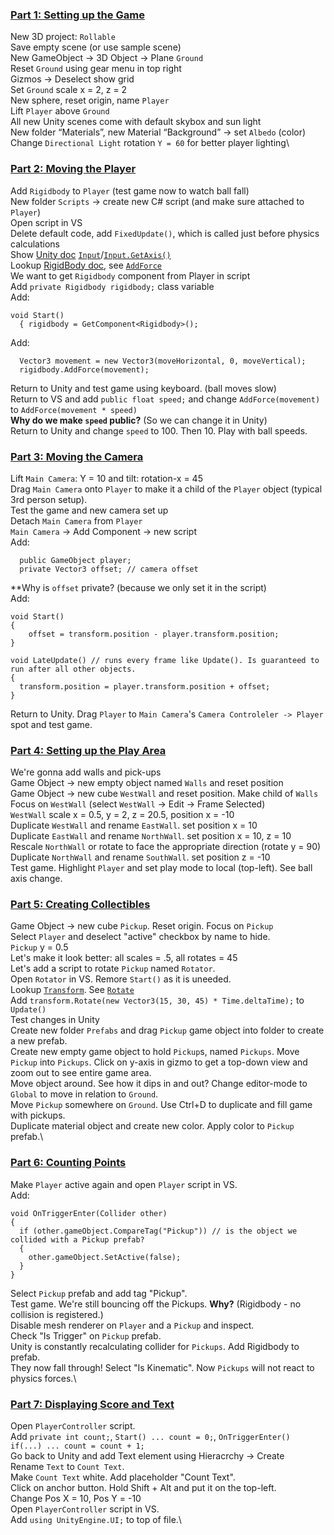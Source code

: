 ### [Part 1: Setting up the Game](https://www.youtube.com/watch?v=W_fAidYRGzs)
New 3D project: `Rollable`\
Save empty scene (or use sample scene)\
New GameObject -> 3D Object -> Plane `Ground`\
Reset `Ground` using gear menu in top right\
Gizmos -> Deselect show grid\
Set `Ground` scale x = 2, z = 2\
New sphere, reset origin, name `Player`\
Lift `Player` above `Ground`\
All new Unity scenes come with default skybox and sun light\
New folder “Materials”, new Material “Background” -> set `Albedo` (color)\
Change `Directional Light` rotation `Y = 60` for better player lighting\

### [Part 2: Moving the Player](https://www.youtube.com/watch?v=7C7WWxUxPZE)
Add `Rigidbody` to `Player` (test game now to watch ball fall)\
New folder `Scripts` -> create new C# script (and make sure attached to `Player`)\
Open script in VS\
Delete default code, add `FixedUpdate()`, which is called just before physics calculations\
Show [Unity doc](https://docs.unity3d.com/ScriptReference/) [`Input`](https://docs.unity3d.com/ScriptReference/Input.html)/[`Input.GetAxis()`](https://docs.unity3d.com/ScriptReference/Input.GetAxis.html)\
Lookup [RigidBody doc](https://docs.unity3d.com/ScriptReference/Rigidbody.html), see [`AddForce`](https://docs.unity3d.com/ScriptReference/Rigidbody.AddForce.html)\
We want to get `Rigidbody` component from Player in script\
Add `private Rigidbody rigidbody;` class variable\
Add:
```
void Start()
  { rigidbody = GetComponent<Rigidbody>();
```
Add:
```
  Vector3 movement = new Vector3(moveHorizontal, 0, moveVertical);
  rigidbody.AddForce(movement);
```
Return to Unity and test game using keyboard. (ball moves slow)\
Return to VS and add `public float speed;` and change `AddForce(movement)` to `AddForce(movement * speed)`\
**Why do we make `speed` public?** (So we can change it in Unity)\
Return to Unity and change `speed` to 100. Then 10. Play with ball speeds.

### [Part 3: Moving the Camera](https://www.youtube.com/watch?v=Xcm5H2J95iI)
Lift `Main Camera`: Y = 10 and tilt: rotation-x = 45\
Drag `Main Camera` onto `Player` to make it a child of the `Player` object (typical 3rd person setup).\
Test the game and new camera set up\
Detach `Main Camera` from `Player`\
`Main Camera` -> Add Component -> new script\
Add:
```
  public GameObject player;
  private Vector3 offset; // camera offset
```
**Why is `offset` private? (because we only set it in the script)\
Add:
```
void Start()
{
	offset = transform.position - player.transform.position;
}

void LateUpdate() // runs every frame like Update(). Is guaranteed to run after all other objects.
{
  transform.position = player.transform.position + offset;
}
```
Return to Unity. Drag `Player` to `Main Camera`'s `Camera Controleler -> Player` spot and test game.

### [Part 4: Setting up the Play Area](https://www.youtube.com/watch?v=dahT0wRVO1Q)
We're gonna add walls and pick-ups\
Game Object -> new empty object named `Walls` and reset position\
Game Object -> new cube `WestWall` and reset position. Make child of `Walls`\
Focus on `WestWall` (select `WestWall` -> Edit -> Frame Selected)\
`WestWall` scale x = 0.5, y = 2, z = 20.5, position x = -10\
Duplicate `WestWall` and rename `EastWall`. set position x = 10\
Duplicate `EastWall` and rename `NorthWall`. set position x = 10, z = 10\
Rescale `NorthWall` or rotate to face the appropriate direction (rotate y = 90)\
Duplicate `NorthWall` and rename `SouthWall`. set position z = -10\
Test game. Highlight `Player` and set play mode to local (top-left). See ball axis change.

### [Part 5: Creating Collectibles](https://www.youtube.com/watch?v=HlDGSStxuHI)
Game Object -> new cube `Pickup`. Reset origin. Focus on `Pickup`\
Select `Player` and deselect "active" checkbox by name to hide.\
`Pickup` y = 0.5\
Let's make it look better: all scales = .5, all rotates = 45\
Let's add a script to rotate `Pickup` named `Rotator`.\
Open `Rotator` in VS. Remore `Start()` as it is uneeded.\
Lookup [`Transform`](https://docs.unity3d.com/ScriptReference/Transform.html). See [`Rotate`](https://docs.unity3d.com/ScriptReference/Transform.Rotate.html)\
Add `transform.Rotate(new Vector3(15, 30, 45) * Time.deltaTime);` to `Update()`\
Test changes in Unity\
Create new folder `Prefabs` and drag `Pickup` game object into folder to create a new prefab.\
Create new empty game object to hold `Pickup`s, named `Pickups`. Move `Pickup` into `Pickups`.
Click on y-axis in gizmo to get a top-down view and zoom out to see entire game area.\
Move object around. See how it dips in and out? Change editor-mode to `Global` to move in relation to `Ground`.\
Move `Pickup` somewhere on `Ground`. Use Ctrl+D to duplicate and fill game with pickups.\
Duplicate material object and create new color. Apply color to `Pickup` prefab.\

### [Part 6: Counting Points](https://www.youtube.com/watch?v=XtR29MmzuT0)
Make `Player` active again and open `Player` script in VS.\
Add:
```
void OnTriggerEnter(Collider other)
{
  if (other.gameObject.CompareTag("Pickup")) // is the object we collided with a Pickup prefab?
  {
    other.gameObject.SetActive(false);
  }
}
```
Select `Pickup` prefab and add tag "Pickup".\
Test game. We're still bouncing off the Pickups. **Why?** (Rigidbody - no collision is registered.)\
Disable mesh renderer on `Player` and a `Pickup` and inspect.\
Check "Is Trigger" on `Pickup` prefab.\
Unity is constantly recalculating collider for `Pickups`. Add Rigidbody to prefab.\
They now fall through! Select "Is Kinematic". Now `Pickups` will not react to physics forces.\

### [Part 7: Displaying Score and Text](https://www.youtube.com/watch?v=bFSLI2cmYYo)
Open `PlayerController` script.\
Add `private int count;`, `Start() ... count = 0;`, `OnTriggerEnter() if(...) ... count = count + 1;`\
Go back to Unity and add Text element using Hieracrchy -> Create\
Rename `Text` to `Count Text`.\
Make `Count Text` white. Add placeholder "Count Text".\
Click on anchor button. Hold Shift + Alt and put it on the top-left.\
Change Pos X = 10, Pos Y = -10\
Open `PlayerController` script in VS.\
Add `using UnityEngine.UI;` to top of file.\


